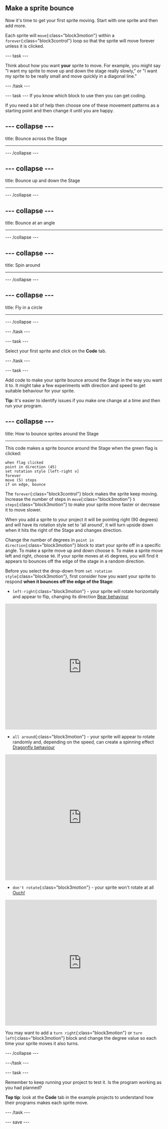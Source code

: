 ## Make a sprite bounce

Now it's time to get your first sprite moving. Start with one sprite and then add more. 

Each sprite will `move`{:class="block3motion"} within a `forever`{:class="block3control"} loop so that the sprite will move forever unless it is clicked.


--- task ---

Think about how you want **your** sprite to move. For example, you might say "I want my sprite to move up and down the stage really slowly," or "I want my sprite to be really small and move quickly in a diagonal line."

--- /task ---

--- task ---
If you know which block to use then you can get coding. 

If you need a bit of help then choose one of these movement patterns as a starting point and then change it until you are happy. 

--- collapse ---
---

title: Bounce across the Stage

---

--- /collapse ---

--- collapse ---
---

title: Bounce up and down the Stage

---

--- /collapse ---


--- collapse ---
---

title: Bounce at an angle

---

--- /collapse ---


--- collapse ---
---

title: Spin around

---

--- /collapse ---

--- collapse ---
---

title: Fly in a circle

---

--- /collapse ---



--- /task ---

--- task ---

Select your first sprite and click on the **Code** tab. 

--- /task ---

--- task ---

Add code to make your sprite bounce around the Stage in the way you want it to. It might take a few experiments with direction and speed to get suitable behaviour for your sprite.

**Tip:** It's easier to identify issues if you make one change at a time and then run your program.

--- collapse ---
---

title: How to bounce sprites around the Stage

---

This code makes a sprite bounce around the Stage when the green flag is clicked:

```blocks3
when flag clicked
point in direction (45)
set rotation style [left-right v]
forever
move (5) steps
if on edge, bounce
```

The `forever`{:class="block3control"} block makes the sprite keep moving. Increase the number of steps in `move`{:class="block3motion"} `5` `steps`{:class="block3motion"} to make your sprite move faster or decrease it to move slower. 

When you add a sprite to your project it will be pointing right (90 degrees) and will have its rotation style set to 'all around', it will turn upside down when it hits the right of the Stage and changes direction.  

Change the number of degrees in `point in direction`{:class="block3motion"} block to start your sprite off in a specific angle. To make a sprite move up and down choose `0`. To make a sprite move left and right, choose `90`. If your sprite moves at `45` degrees, you will find it appears to bounces off the edge of the stage in a random direction. 

Before you select the drop-down from `set rotation style`{:class="block3motion"}, first consider how you want your sprite to respond **when it bounces off the edge of the Stage**:
+ `left-right`{:class="block3motion"} - your sprite will rotate horizontally and appear to flip, changing its direction
[Bear behaviour](https://scratch.mit.edu/projects/433535326/editor)
<div class="scratch-preview">
  <iframe src="https://scratch.mit.edu/projects/433535326/embed" allowtransparency="true" width="485" height="402" frameborder="0" scrolling="no" allowfullscreen></iframe>
</div>

+ `all around`{:class="block3motion"} - your sprite will appear to rotate randomly and, depending on the speed, can create a spinning effect
[Dragonfly behaviour](https://scratch.mit.edu/projects/433536479/editor)
<div class="scratch-preview">
  <iframe src="https://scratch.mit.edu/projects/433536479/embed" allowtransparency="true" width="485" height="402" frameborder="0" scrolling="no" allowfullscreen></iframe>
</div>

+ `don't rotate`{:class="block3motion"} - your sprite won't rotate at all
[Ouch!](https://scratch.mit.edu/projects/433595822/editor)
<div class="scratch-preview">
  <iframe src="https://scratch.mit.edu/projects/433595822/embed" allowtransparency="true" width="485" height="402" frameborder="0" scrolling="no" allowfullscreen></iframe>
</div>

You may want to add a `turn right`{:class="block3motion"} or `turn left`{:class="block3motion"} block and change the degree value so each time your sprite moves it also turns.


--- /collapse --- 

---/task ---

--- task ---

Remember to keep running your project to test it. Is the program working as you had planned?

**Top tip**: look at the **Code** tab in the example projects to understand how their programs makes each sprite move.

--- /task ---

--- save ---

